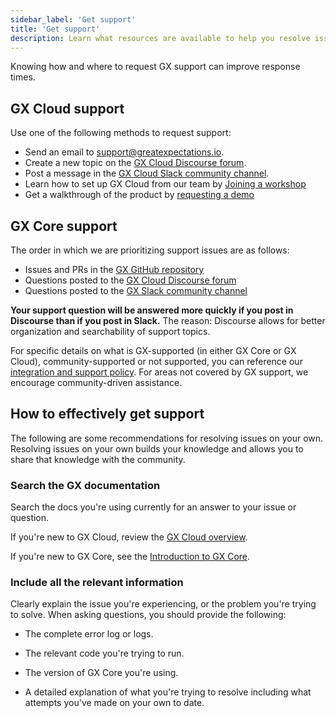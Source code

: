 ```yaml
---
sidebar_label: 'Get support'
title: 'Get support'
description: Learn what resources are available to help you resolve issues with GX Cloud and GX Core.
---
```


Knowing how and where to request GX support can improve response times.

## GX Cloud support

Use one of the following methods to request support:

- Send an email to support@greatexpectations.io.
- Create a new topic on the [GX Cloud Discourse forum](https://discourse.greatexpectations.io/c/cloud-support/17).
- Post a message in the [GX Cloud Slack community channel](https://greatexpectationstalk.slack.com/archives/C051D941XAL).
- Learn how to set up GX Cloud from our team by [Joining a workshop](https://hubs.li/Q02nK_ZH0)
- Get a walkthrough of the product by [requesting a demo](https://greatexpectations.io/demo)

## GX Core support

The order in which we are prioritizing support issues are as follows: 

- Issues and PRs in the [GX GitHub repository](https://github.com/great-expectations/great_expectations)
- Questions posted to the [GX Cloud Discourse forum](https://discourse.greatexpectations.io/c/oss-support/11)
- Questions posted to the [GX Slack community channel](https://greatexpectationstalk.slack.com/archives/CUTCNHN82)

**Your support question will be answered more quickly if you post in Discourse than if you post in Slack.** The reason: Discourse allows for better organization and searchability of support topics.

For specific details on what is GX-supported (in either GX Core or GX Cloud), community-supported or not supported, you can reference our [integration and support policy](https://docs.greatexpectations.io/docs/application_integration_support/). For areas not covered by GX support, we encourage community-driven assistance. 

## How to effectively get support

The following are some recommendations for resolving issues on your own. Resolving issues on your own builds your knowledge and allows you to share that knowledge with the community.

### Search the GX documentation

Search the docs you're using currently for an answer to your issue or question.

If you're new to GX Cloud, review the [GX Cloud overview](/cloud/overview/gx_cloud_overview.md).

If you're new to GX Core, see the [Introduction to GX Core](/core/introduction/introduction.mdx).

### Include all the relevant information

Clearly explain the issue you're experiencing, or the problem you're trying to solve. When asking questions, you should provide the following:

- The complete error log or logs.

- The relevant code you're trying to run.

- The version of GX Core you're using.

- A detailed explanation of what you're trying to resolve including what attempts you've made on your own to date.
